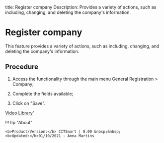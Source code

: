 title: Register company
Description: Provides a variety of actions, such as including, changing, and deleting the company's information.

# Register company

This feature provides a variety of actions, such as including, changing, and
deleting the company's information.

Procedure
-------------

1.  Access the functionality through the main menu General Registration \>
    Company;

2.  Complete the fields available;

3.  Click on "Save".

<i class='fa fa-youtube-play  fa-2x' style='color:#97ce17;vertical-align: middle;'> </i> [Video Library](https://www.youtube.com/playlist?list=PLB5qK2uzf2RPsG8HdkE7qEHB39yEI_T8y)'

!!! tip "About"

    <b>Product/Version:</b> CITSmart | 8.00 &nbsp;&nbsp;
    <b>Updated:</b>01/10/2021 - Anna Martins


